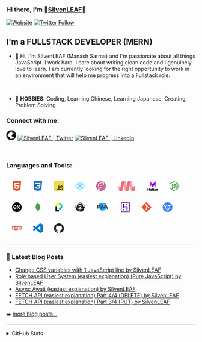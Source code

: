 ### Hi there, I'm  🍁[SilvenLEAF][website]🍁

[![Website](https://img.shields.io/website?label=SilvenLEAF.github.io&style=for-the-badge&url=https%3A%2F%2FSilvenLEAF.github.io)](https://SilvenLEAF.github.io)
[![Twitter Follow](https://img.shields.io/twitter/follow/SilvenLEAF?color=1DA1F2&logo=twitter&style=for-the-badge)](https://twitter.com/intent/follow?original_referer=https%3A%2F%2Fgithub.com%2SilvenLEAF&screen_name=SilvenLEAF)

## I'm a FULLSTACK DEVELOPER (MERN)

- 🍁 ​Hi, I'm  SilvenLEAF (Manash Sarma) and I'm passionate about all things JavaScript.  I work hard.  I care about writing clean code and I genuinely love to learn. I am currently looking for the right opportunity to work in an environment that will help me progress into a Fullstack role.

<br/>


- 🍁 **HOBBIES:** Coding, Learning Chinese, Learning Japanese, Creating, Problem Solving



### Connect with me:

[<img width="26px" alt="SilvenLEAF.github.io" src="https://raw.githubusercontent.com/iconic/open-iconic/master/svg/globe.svg" />][website]
[<img width="26px" alt="SilvenLEAF | Twitter" src="https://cdn.jsdelivr.net/npm/simple-icons@v3/icons/twitter.svg" />][twitter]
[<img width="26px" alt="SilvenLEAF | LinkedIn" src="https://cdn.jsdelivr.net/npm/simple-icons@v3/icons/linkedin.svg" />][linkedin]

<br />

### Languages and Tools:
<div style="display:flex; flex-wrap:wrap">
<img alt="html5" height="26x" style="margin: 15px 15px" src="./skills/html5.svg" />


<img alt="css3" height="26x" style="margin: 15px 15px" src="./skills/css3.svg" />

<img alt="javascript" height="26x" style="margin: 15px 15px" src="https://raw.githubusercontent.com/github/explore/80688e429a7d4ef2fca1e82350fe8e3517d3494d/topics/javascript/javascript.png" />


<img alt="react" height="26x" style="margin: 15px 15px" src="./skills/react.svg" />

<img alt="sass" height="26x" style="margin: 15px 15px" src="./skills/sass.svg" />

<img alt="materialize" height="26x" style="margin: 15px 15px" src="./skills/materialize.svg" />

<img alt="framermotion" height="26x" style="margin: 15px 15px" src="./skills/framermotion.png" />


<img alt="nodejs" height="26x" style="margin: 15px 15px" src="./skills/nodejs.svg" />

<img alt="express" height="26x" style="margin: 15px 15px" src="./skills/express.svg" />

<img alt="mongodb" height="26x" style="margin: 15px 15px" src="./skills/mongodb.svg" />

<img alt="passport" height="26x" style="margin: 15px 15px" src="./skills/passport.png" />

<img alt="oauth" height="26x" style="margin: 15px 15px" src="./skills/oauth.svg" />


<img alt="pwa" height="26x" style="margin: 15px 15px" src="./skills/pwa.png" />

<img alt="heroku" height="26x" style="margin: 15px 15px" src="./skills/heroku.svg" />

<img alt="git" height="26x" style="margin: 15px 15px" src="./skills/git.svg" />

<img alt="chrome" height="26x" style="margin: 15px 15px" src="./skills/chrome.svg" />

<img alt="npm" height="26x" style="margin: 15px 15px" src="./skills/npm.svg" />

<img alt="vscode" height="26x" style="margin: 15px 15px" src="./skills/vscode.svg" />

<img alt="GitHub" height="26x" style="margin: 15px 15px" src="https://raw.githubusercontent.com/github/explore/78df643247d429f6cc873026c0622819ad797942/topics/github/github.png" />

</div>



***
### 📕 Latest Blog Posts

<!-- BLOG-POST-LIST:START -->
- [Change CSS variables with 1 JavaScript line by SilvenLEAF](https://dev.to/silvenleaf/change-css-variables-with-1-javascript-line-by-silvenleaf-3gla)
- [Role based User System (easiest explanation) (Pure JavaScript) by SilvenLEAF](https://dev.to/silvenleaf/role-based-auth-easiest-explanation-javascript-by-silvenleaf-4pdb)
- [Async Await (easiest explanation) by SilvenLEAF](https://dev.to/silvenleaf/async-await-easiest-explanation-by-silvenleaf-2o0g)
- [FETCH API (easiest explanation) Part 4/4 (DELETE) by SilvenLEAF](https://dev.to/silvenleaf/fetch-api-easiest-explanation-part-4-4-delete-by-silvenleaf-4376)
- [FETCH API (easiest explanation) Part 3/4 (PUT) by SilvenLEAF](https://dev.to/silvenleaf/fetch-api-easiest-explanation-part-3-4-put-by-silvenleaf-3oe8)
<!-- BLOG-POST-LIST:END -->

➡️ [more blog posts...](https://SilvenLEAF.hashnode.dev)

---

<details>
  <summary> GitHub Stats</summary>

  <img alt="SilvenLEAF's GitHub Stats" src="https://github-readme-stats-git-master.silvenleaf.vercel.app/api?username=SilvenLEAF&show_icons=true&hide_border=true" />

</details>

[website]: https://silvenleaf.github.io
[twitter]: https://twitter.com/SilvenLEAF
[linkedin]: https://linkedin.com/in/SilvenLEAF

